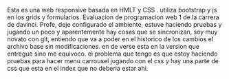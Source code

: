 Esta es una web responsive basada en HMLT y CSS .
utiliza bootstrap y js en los grids y formularios.
Evaluacion de programacion web 1 de la carrera de davinci. 
Profe, deje configurado el ambiente, estuve haciendo pruebas y jugando un poco y aparentemente hay cosas que se sincronizan, soy muy novato con git, entiendo que va a poder en el historico de los cambios el archivo base sin modificaciones. en de verse esta en la version que entregue sino me equivoco. el problema que tengo es que estoy haciendo pruebas para hacer menu carrousel jugando con el css y hay una parte de css que esta en el index que no deberia estar ahi. 
